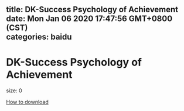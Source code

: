 
title: DK-Success Psychology of Achievement
date: Mon Jan 06 2020 17:47:56 GMT+0800 (CST)    
categories: baidu
---

# DK-Success Psychology of Achievement
size: 0
 
 

[How to download](https://bpcam.bemobtrk.com/go/2ceec3aa-1ca2-46d6-b9ff-aaa5c184517c?jno=1065)